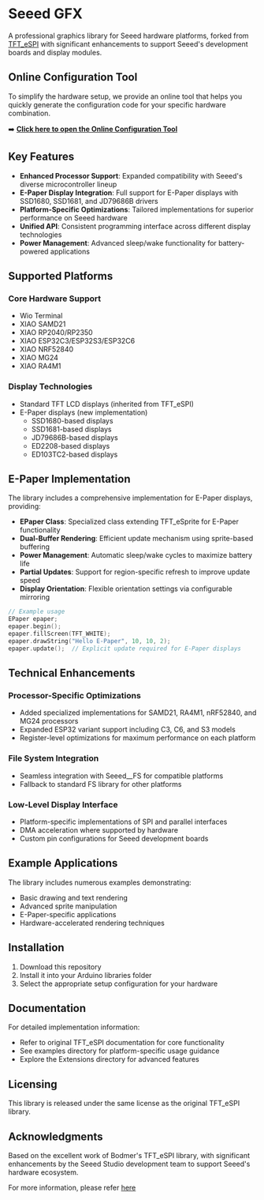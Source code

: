 # Seeed GFX

A professional graphics library for Seeed hardware platforms, forked from [TFT_eSPI](https://github.com/Bodmer/TFT_eSPI) with significant enhancements to support Seeed's development boards and display modules.

## Online Configuration Tool

To simplify the hardware setup, we provide an online tool that helps you quickly generate the configuration code for your specific hardware combination.

➡️ **[Click here to open the Online Configuration Tool](https://seeed-studio.github.io/Seeed_GFX/)**

## Key Features

- **Enhanced Processor Support**: Expanded compatibility with Seeed's diverse microcontroller lineup
- **E-Paper Display Integration**: Full support for E-Paper displays with SSD1680, SSD1681, and JD79686B drivers
- **Platform-Specific Optimizations**: Tailored implementations for superior performance on Seeed hardware
- **Unified API**: Consistent programming interface across different display technologies
- **Power Management**: Advanced sleep/wake functionality for battery-powered applications

## Supported Platforms

### Core Hardware Support
- Wio Terminal
- XIAO SAMD21
- XIAO RP2040/RP2350
- XIAO ESP32C3/ESP32S3/ESP32C6
- XIAO NRF52840
- XIAO MG24
- XIAO RA4M1

### Display Technologies
- Standard TFT LCD displays (inherited from TFT_eSPI)
- E-Paper displays (new implementation)
  - SSD1680-based displays
  - SSD1681-based displays
  - JD79686B-based displays
  - ED2208-based displays
  - ED103TC2-based displays
## E-Paper Implementation

The library includes a comprehensive implementation for E-Paper displays, providing:

- **EPaper Class**: Specialized class extending TFT_eSprite for E-Paper functionality
- **Dual-Buffer Rendering**: Efficient update mechanism using sprite-based buffering
- **Power Management**: Automatic sleep/wake cycles to maximize battery life
- **Partial Updates**: Support for region-specific refresh to improve update speed
- **Display Orientation**: Flexible orientation settings via configurable mirroring

```cpp
// Example usage
EPaper epaper;
epaper.begin();
epaper.fillScreen(TFT_WHITE);
epaper.drawString("Hello E-Paper", 10, 10, 2);
epaper.update();  // Explicit update required for E-Paper displays
```

## Technical Enhancements

### Processor-Specific Optimizations
- Added specialized implementations for SAMD21, RA4M1, nRF52840, and MG24 processors
- Expanded ESP32 variant support including C3, C6, and S3 models
- Register-level optimizations for maximum performance on each platform

### File System Integration
- Seamless integration with Seeed__FS for compatible platforms
- Fallback to standard FS library for other platforms

### Low-Level Display Interface
- Platform-specific implementations of SPI and parallel interfaces
- DMA acceleration where supported by hardware
- Custom pin configurations for Seeed development boards

## Example Applications

The library includes numerous examples demonstrating:
- Basic drawing and text rendering
- Advanced sprite manipulation
- E-Paper-specific applications
- Hardware-accelerated rendering techniques

## Installation

1. Download this repository
2. Install it into your Arduino libraries folder
3. Select the appropriate setup configuration for your hardware

## Documentation

For detailed implementation information:
- Refer to original TFT_eSPI documentation for core functionality
- See examples directory for platform-specific usage guidance
- Explore the Extensions directory for advanced features

## Licensing

This library is released under the same license as the original TFT_eSPI library.

## Acknowledgments

Based on the excellent work of Bodmer's TFT_eSPI library, with significant enhancements by the Seeed Studio development team to support Seeed's hardware ecosystem.

For more information, please refer [here](./OREADME.md)
